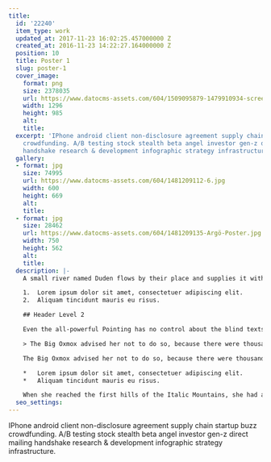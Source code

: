 ```yaml
---
title:
  id: '22240'
  item_type: work
  updated_at: 2017-11-23 16:02:25.457000000 Z
  created_at: 2016-11-23 14:22:27.164000000 Z
  position: 10
  title: Poster 1
  slug: poster-1
  cover_image:
    format: png
    size: 2378035
    url: https://www.datocms-assets.com/604/1509095879-1479910934-screenshot2016-11-2315-21-33.png
    width: 1296
    height: 985
    alt: 
    title: 
  excerpt: 'IPhone android client non-disclosure agreement supply chain startup buzz
    crowdfunding. A/B testing stock stealth beta angel investor gen-z direct mailing
    handshake research & development infographic strategy infrastructure. '
  gallery:
  - format: jpg
    size: 74995
    url: https://www.datocms-assets.com/604/1481209112-6.jpg
    width: 600
    height: 669
    alt: 
    title: 
  - format: jpg
    size: 28462
    url: https://www.datocms-assets.com/604/1481209135-Argö-Poster.jpg
    width: 750
    height: 562
    alt: 
    title: 
  description: |-
    A small river named Duden flows by their place and supplies it with the necessary regelialia. It is a paradisematic country, in which roasted parts of sentences fly into your mouth.

    1.  Lorem ipsum dolor sit amet, consectetuer adipiscing elit.
    2.  Aliquam tincidunt mauris eu risus.

    ## Header Level 2

    Even the all-powerful Pointing has no control about the blind texts it is an almost unorthographic life One day however a small line of blind text by the name of Lorem Ipsum decided to leave for the far World of Grammar.

    > The Big Oxmox advised her not to do so, because there were thousands of bad Commas, wild Question Marks and devious Semikoli, but the Little Blind Text didn’t listen. She packed her seven versalia, put her initial into the belt and made herself on the way.

    The Big Oxmox advised her not to do so, because there were thousands of bad Commas, wild Question Marks and devious Semikoli, but the Little Blind Text didn’t listen. She packed her seven versalia, put her initial into the belt and made herself on the way.

    *   Lorem ipsum dolor sit amet, consectetuer adipiscing elit.
    *   Aliquam tincidunt mauris eu risus.

    When she reached the first hills of the Italic Mountains, she had a last view back on the skyline of her hometown Bookmarksgrove, the headline of Alphabet Village and the subline of her own road, the Line Lane. Pityful a rethoric question ran over her cheek.
  seo_settings: 
---
```


IPhone android client non-disclosure agreement supply chain startup buzz crowdfunding. A/B testing stock stealth beta angel investor gen-z direct mailing handshake research & development infographic strategy infrastructure. 